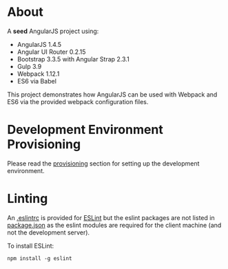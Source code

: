 # About

A **seed** AngularJS project using:

+ AngularJS 1.4.5
+ Angular UI Router 0.2.15
+ Bootstrap 3.3.5 with Angular Strap 2.3.1
+ Gulp 3.9
+ Webpack 1.12.1
+ ES6 via Babel

This project demonstrates how AngularJS can be used with Webpack and ES6 via the provided webpack configuration files.

# Development Environment Provisioning

Please read the [provisioning](./provision/README.md) section for setting up the development environment.

# Linting

An [.eslintrc](./eslintrc) is provided for [ESLint](http://eslint.org/) but the eslint packages are not listed in [package.json](./package.json) as
  the eslint modules are required for the client machine (and not the development server).

To install ESLint:

```
npm install -g eslint
```